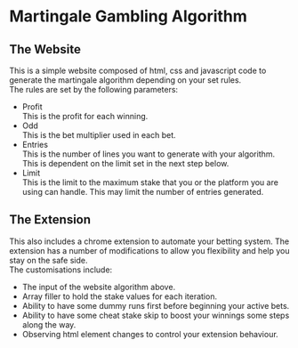 # Martingale Gambling Algorithm
## The Website
This is a simple website composed of html, css and javascript code to generate the martingale algorithm depending on your set rules.  
The rules are set by the following parameters:  
* Profit  
This is the profit for each winning.  
* Odd  
This is the bet multiplier used in each bet.    
* Entries  
This is the number of lines you want to generate with your algorithm. This is dependent on the limit set in the next step below.  
* Limit  
This is the limit to the maximum stake that you or the platform you are using can handle. This may limit the number of entries generated.  

## The Extension  
This also includes a chrome extension to automate your betting system. The extension has a number of modifications to allow you flexibility and help you stay on the safe side.  
The customisations include:  
* The input of the website algorithm above.  
* Array filler to hold the stake values for each iteration.  
* Ability to have some dummy runs first before beginning your active bets.  
* Ability to have some cheat stake skip to boost your winnings some steps along the way.
* Observing html element changes to control your extension behaviour.
